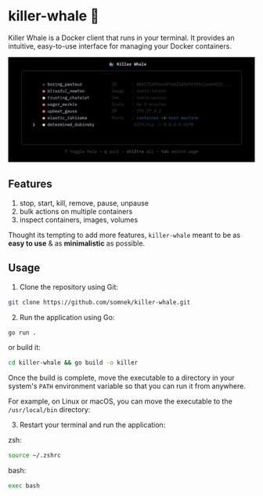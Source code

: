 # killer-whale 🐳

Killer Whale is a Docker client that runs in your terminal. It provides an intuitive, easy-to-use interface for managing your Docker containers.

<p align="center">
  <img style="width:600px" src="./assets/screenshot.png"/>
</p>

## Features

1. stop, start, kill, remove, pause, unpause
2. bulk actions on multiple containers
3. inspect containers, images, volumes

Thought its tempting to add more features, `killer-whale` meant to be as **easy to use** & as **minimalistic** as possible.

## Usage

1. Clone the repository using Git:

```bash
git clone https://github.com/somnek/killer-whale.git
```

2. Run the application using Go:

```bash
go run .
```

or build it:

```bash
cd killer-whale && go build -o killer
```

Once the build is complete, move the executable to a directory in your system's `PATH` environment variable so that you can run it from anywhere.

For example, on Linux or macOS, you can move the executable to the `/usr/local/bin` directory:

3. Restart your terminal and run the application:

zsh:

```bash
source ~/.zshrc
```

bash:

```bash
exec bash
```

